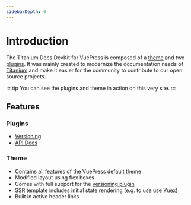 ```yaml
---
sidebarDepth: 0
---
```


# Introduction

The Titanium Docs DevKit for VuePress is composed of a [theme](../theme/README.md) and two [plugins](../plugins/README.md). It was mainly created to modernize the documentation needs of [Titanium](https://github.com/appcelerator/titanium_mobile) and make it easier for the community to contribute to our open source projects.

::: tip
You can see the plugins and theme in action on this very site.
:::

## Features

### Plugins

- [Versioning](./versioning.md)
- [API Docs](./api-docs.md)

### Theme

- Contains all features of the VuePress [default theme](https://v1.vuepress.vuejs.org/theme/default-theme-config.html)
- Modified layout using flex boxes
- Comes with full support for the [versioning plugin](./versioning.md)
- SSR template includes initial state rendering (e.g. to use use [Vuex](https://vuex.vuejs.org/))
- Built in active header links
